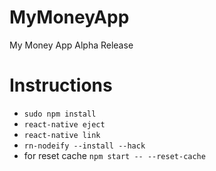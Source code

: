 # MyMoneyApp
My Money App Alpha Release
# Instructions
 * `sudo npm install`
 * `react-native eject`
 * `react-native link`
 * `rn-nodeify --install --hack`
 * for reset cache `npm start -- --reset-cache`
